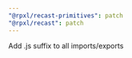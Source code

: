```yaml
---
"@rpxl/recast-primitives": patch
"@rpxl/recast": patch
---
```


Add .js suffix to all imports/exports
